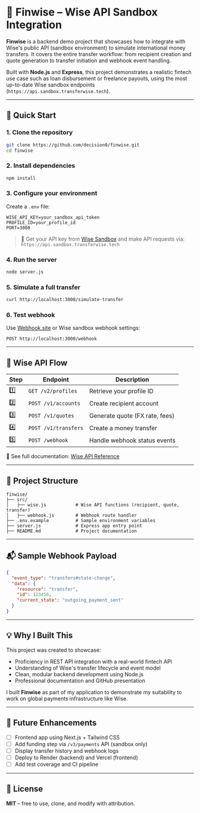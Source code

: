 # 💸 Finwise – Wise API Sandbox Integration

**Finwise** is a backend demo project that showcases how to integrate with Wise's public API (sandbox environment) to simulate international money transfers. It covers the entire transfer workflow: from recipient creation and quote generation to transfer initiation and webhook event handling.

Built with **Node.js** and **Express**, this project demonstrates a realistic fintech use case such as loan disbursement or freelance payouts, using the most up-to-date Wise sandbox endpoints (`https://api.sandbox.transferwise.tech`).

---

## 🚀 Quick Start

### 1. Clone the repository
```bash
git clone https://github.com/decision0/finwise.git
cd finwise
```

### 2. Install dependencies
```bash
npm install
```

### 3. Configure your environment
Create a `.env` file:
```env
WISE_API_KEY=your_sandbox_api_token
PROFILE_ID=your_profile_id
PORT=3000
```
> 🧪 Get your API key from [Wise Sandbox](https://sandbox.wise.com) and make API requests via: `https://api.sandbox.transferwise.tech`

### 4. Run the server
```bash
node server.js
```

### 5. Simulate a full transfer
```bash
curl http://localhost:3000/simulate-transfer
```

### 6. Test webhook
Use [Webhook.site](https://webhook.site) or Wise sandbox webhook settings:
```
POST http://localhost:3000/webhook
```

---

## 🔁 Wise API Flow

| Step | Endpoint | Description |
|------|----------|-------------|
| 1️⃣ | `GET /v2/profiles` | Retrieve your profile ID |
| 2️⃣ | `POST /v1/accounts` | Create recipient account |
| 3️⃣ | `POST /v1/quotes` | Generate quote (FX rate, fees) |
| 4️⃣ | `POST /v1/transfers` | Create a money transfer |
| 5️⃣ | `POST /webhook` | Handle webhook status events |

📖 See full documentation: [Wise API Reference](https://docs.wise.com/api-docs/api-reference)

---

## 📂 Project Structure
```
finwise/
├── src/
│   ├── wise.js           # Wise API functions (recipient, quote, transfer)
│   ├── webhook.js        # Webhook route handler
├── .env.example          # Sample environment variables
├── server.js             # Express app entry point
├── README.md             # Project documentation
```

---

## 📬 Sample Webhook Payload
```json
{
  "event_type": "transfers#state-change",
  "data": {
    "resource": "transfer",
    "id": 123456,
    "current_state": "outgoing_payment_sent"
  }
}
```

---

## 💡 Why I Built This

This project was created to showcase:

- Proficiency in REST API integration with a real-world fintech API
- Understanding of Wise's transfer lifecycle and event model
- Clean, modular backend development using Node.js
- Professional documentation and GitHub presentation

I built **Finwise** as part of my application to demonstrate my suitability to work on global payments infrastructure like Wise.

---

## 🧠 Future Enhancements
- [ ] Frontend app using Next.js + Tailwind CSS
- [ ] Add funding step via `/v3/payments` API (sandbox only)
- [ ] Display transfer history and webhook logs
- [ ] Deploy to Render (backend) and Vercel (frontend)
- [ ] Add test coverage and CI pipeline

---

## 📄 License
**MIT** – free to use, clone, and modify with attribution.
